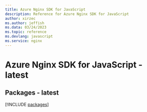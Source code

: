 ```yaml
---
title: Azure Nginx SDK for JavaScript
description: Reference for Azure Nginx SDK for JavaScript
author: xirzec
ms.author: jeffish
ms.data: 03/24/2023
ms.topic: reference
ms.devlang: javascript
ms.service: nginx
---
```

# Azure Nginx SDK for JavaScript - latest
## Packages - latest
[!INCLUDE [packages](nginx-index.md)]